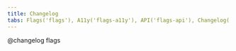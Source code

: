 ```yaml
---
title: Changelog
tabs: Flags('flags'), A11y('flags-a11y'), API('flags-api'), Changelog('flags-changelog')
---
```


@changelog flags
